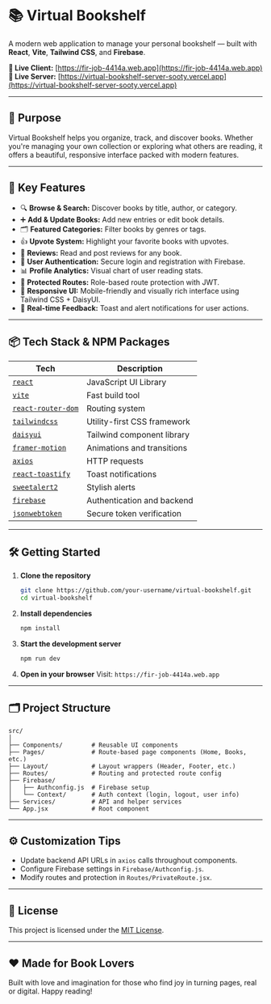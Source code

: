 # 📚 Virtual Bookshelf

A modern web application to manage your personal bookshelf — built with **React**, **Vite**, **Tailwind CSS**, and **Firebase**.

**🔗 Live Client:** [https://fir-job-4414a.web.app](https://fir-job-4414a.web.app)  
**🔗 Live Server:** [https://virtual-bookshelf-server-sooty.vercel.app](https://virtual-bookshelf-server-sooty.vercel.app)

---

## 🎯 Purpose

Virtual Bookshelf helps you organize, track, and discover books. Whether you're managing your own collection or exploring what others are reading, it offers a beautiful, responsive interface packed with modern features.

---

## 🚀 Key Features

- 🔍 **Browse & Search:** Discover books by title, author, or category.
- ➕ **Add & Update Books:** Add new entries or edit book details.
- 🗂️ **Featured Categories:** Filter books by genres or tags.
- 👍 **Upvote System:** Highlight your favorite books with upvotes.
- 📝 **Reviews:** Read and post reviews for any book.
- 👤 **User Authentication:** Secure login and registration with Firebase.
- 📊 **Profile Analytics:** Visual chart of user reading stats.
- 🔐 **Protected Routes:** Role-based route protection with JWT.
- 🎨 **Responsive UI:** Mobile-friendly and visually rich interface using Tailwind CSS + DaisyUI.
- 💬 **Real-time Feedback:** Toast and alert notifications for user actions.

---

## 📦 Tech Stack & NPM Packages

| Tech | Description |
|------|-------------|
| [`react`](https://react.dev/) | JavaScript UI Library |
| [`vite`](https://vitejs.dev/) | Fast build tool |
| [`react-router-dom`](https://reactrouter.com/) | Routing system |
| [`tailwindcss`](https://tailwindcss.com/) | Utility-first CSS framework |
| [`daisyui`](https://daisyui.com/) | Tailwind component library |
| [`framer-motion`](https://www.framer.com/motion/) | Animations and transitions |
| [`axios`](https://axios-http.com/) | HTTP requests |
| [`react-toastify`](https://fkhadra.github.io/react-toastify/) | Toast notifications |
| [`sweetalert2`](https://sweetalert2.github.io/) | Stylish alerts |
| [`firebase`](https://firebase.google.com/) | Authentication and backend |
| [`jsonwebtoken`](https://github.com/auth0/node-jsonwebtoken) | Secure token verification |

---

## 🛠️ Getting Started

1. **Clone the repository**
   ```bash
   git clone https://github.com/your-username/virtual-bookshelf.git
   cd virtual-bookshelf
   ```

2. **Install dependencies**
   ```bash
   npm install
   ```

3. **Start the development server**
   ```bash
   npm run dev
   ```

4. **Open in your browser**
   Visit: `https://fir-job-4414a.web.app` 

---

## 🗂️ Project Structure

```
src/
│
├── Components/        # Reusable UI components
├── Pages/             # Route-based page components (Home, Books, etc.)
├── Layout/            # Layout wrappers (Header, Footer, etc.)
├── Routes/            # Routing and protected route config
├── Firebase/
│   ├── Authconfig.js  # Firebase setup
│   └── Context/       # Auth context (login, logout, user info)
├── Services/          # API and helper services
└── App.jsx            # Root component
```

---

## ⚙️ Customization Tips

- Update backend API URLs in `axios` calls throughout components.
- Configure Firebase settings in `Firebase/Authconfig.js`.
- Modify routes and protection in `Routes/PrivateRoute.jsx`.

---

## 📄 License

This project is licensed under the [MIT License](LICENSE).

---

## ❤️ Made for Book Lovers

Built with love and imagination for those who find joy in turning pages, real or digital. Happy reading!
